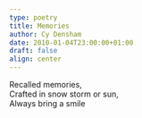 ```yaml
---
type: poetry
title: Memories
author: Cy Densham
date: 2010-01-04T23:00:00+01:00
draft: false
align: center
---
```


Recalled memories,\
Crafted in snow storm or sun,\
Always bring a smile
